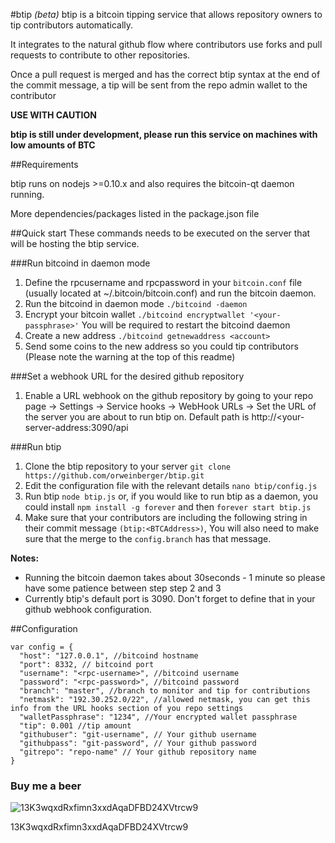 #btip _(beta)_
btip is a bitcoin tipping service that allows repository owners to tip contributors automatically.

It integrates to the natural github flow where contributors use forks and pull requests to contribute to other repositories.

Once a pull request is merged and has the correct btip syntax at the end of the commit message, a tip will be sent from the repo admin wallet to the contributor

**USE WITH CAUTION**

**btip is still under development, please run this service on machines with low amounts of BTC**

##Requirements

btip runs on nodejs >=0.10.x and also requires the bitcoin-qt daemon running.

More dependencies/packages listed in the package.json file

##Quick start
These commands needs to be executed on the server that will be hosting the btip service.

###Run bitcoind in daemon mode
1. Define the rpcusername and rpcpassword in your `bitcoin.conf` file (usually located at ~/.bitcoin/bitcoin.conf) and run the bitcoin daemon.
2. Run the bitcoind in daemon mode `./bitcoind -daemon`
3. Encrypt your bitcoin wallet `./bitcoind encryptwallet '<your-passphrase>'` You will be required to restart the bitcoind daemon
4. Create a new address `./bitcoind getnewaddress <account>`
5. Send some coins to the new address so you could tip contributors (Please note the warning at the top of this readme)

###Set a webhook URL for the desired github repository
1. Enable a URL webhook on the github repository by going to your repo page -> Settings -> Service hooks -> WebHook URLs -> Set the URL of the server you are about to run btip on. Default path is http://<your-server-address:3090/api

###Run btip
1. Clone the btip repository to your server `git clone https://github.com/orweinberger/btip.git`
2. Edit the configuration file with the relevant details `nano btip/config.js`
3. Run btip `node btip.js` or, if you would like to run btip as a daemon, you could install `npm install -g forever` and then `forever start btip.js`
4. Make sure that your contributors are including the following string in their commit message `(btip:<BTCAddress>)`, You will also need to make sure that the merge to the `config.branch` has that message.


**Notes:**

* Running the bitcoin daemon takes about 30seconds - 1 minute so please have some patience between step step 2 and 3
* Currently btip's default port is 3090. Don't forget to define that in your github webhook configuration.

##Configuration

```
var config = {
  "host": "127.0.0.1", //bitcoind hostname
  "port": 8332, // bitcoind port
  "username": "<rpc-username>", //bitcoind username
  "password": "<rpc-password>", //bitcoind password
  "branch": "master", //branch to monitor and tip for contributions
  "netmask": "192.30.252.0/22", //allowed netmask, you can get this info from the URL hooks section of you repo settings
  "walletPassphrase": "1234", //Your encrypted wallet passphrase
  "tip": 0.001 //tip amount
  "githubuser": "git-username", // Your github username
  "githubpass": "git-password", // Your github password
  "gitrepo": "repo-name" // Your github repository name
}
```

### Buy me a beer

![13K3wqxdRxfimn3xxdAqaDFBD24XVtrcw9](http://i.imgur.com/mwSMNDY.png)

13K3wqxdRxfimn3xxdAqaDFBD24XVtrcw9

